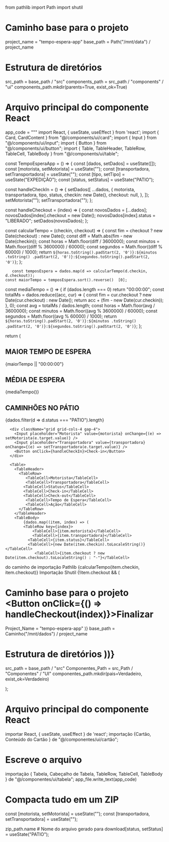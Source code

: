 from pathlib import Path
import shutil

# Caminho base para o projeto
project_name = "tempo-espera-app"
base_path = Path("/mnt/data") / project_name

# Estrutura de diretórios
src_path = base_path / "src"
components_path = src_path / "components" / "ui"
components_path.mkdir(parents=True, exist_ok=True)

# Arquivo principal do componente React
app_code = """
import React, { useState, useEffect } from 'react';
import { Card, CardContent } from "@/components/ui/card";
import { Input } from "@/components/ui/input";
import { Button } from "@/components/ui/button";
import { Table, TableHeader, TableRow, TableCell, TableBody } from "@/components/ui/table";

const TempoEsperaApp = () => {
  const [dados, setDados] = useState([]);
  const [motorista, setMotorista] = useState("");
  const [transportadora, setTransportadora] = useState("");
  const [tipo, setTipo] = useState("EXPEDIÇÃO");
  const [status, setStatus] = useState("PATIO");

  const handleCheckIn = () => {
    setDados([
      ...dados,
      {
        motorista,
        transportadora,
        tipo,
        status,
        checkin: new Date(),
        checkout: null,
      },
    ]);
    setMotorista("");
    setTransportadora("");
  };

  const handleCheckout = (index) => {
    const novosDados = [...dados];
    novosDados[index].checkout = new Date();
    novosDados[index].status = "LIBERADO";
    setDados(novosDados);
  };

  const calcularTempo = (checkin, checkout) => {
    const fim = checkout ? new Date(checkout) : new Date();
    const diff = Math.abs(fim - new Date(checkin));
    const horas = Math.floor(diff / 3600000);
    const minutos = Math.floor((diff % 3600000) / 60000);
    const segundos = Math.floor((diff % 60000) / 1000);
    return `${horas.toString().padStart(2, '0')}:${minutos
      .toString()
      .padStart(2, '0')}:${segundos.toString().padStart(2, '0')}`;
  };

       const temposEspera = dados.map(d => calcularTempo(d.checkin, d.checkout));     
    const maiorTempo = temposEspera.sort().reverse()  [0];
  const mediaTempo = () => {
    if (dados.length === 0) return "00:00:00";
    const totalMs = dados.reduce((acc, cur) => {
      const fim = cur.checkout ? new Date(cur.checkout) : new Date();
      return acc + (fim - new Date(cur.checkin));
    }, 0);
    const avg = totalMs / dados.length;
    const horas = Math.floor(avg / 3600000);
    const minutos = Math.floor((avg % 3600000) / 60000);
    const segundos = Math.floor((avg % 60000) / 1000);
    return `${horas.toString().padStart(2, '0')}:${minutos
      .toString()
      .padStart(2, '0')}:${segundos.toString().padStart(2, '0')}`;
  };

  return (
    <div className="p-6 space-y-6">
      <div className="grid grid-cols-3 gap-4">
        <Card className="bg-red-500 text-white">
          <CardContent className="text-center">
            <h2 className="text-xl">MAIOR TEMPO DE ESPERA</h2>
            <p className="text-2xl font-bold">{maiorTempo || "00:00:00"}</p>
          </CardContent>
        </Card>
        <Card className="bg-green-600 text-white">
          <CardContent className="text-center">
            <h2 className="text-xl">MÉDIA DE ESPERA</h2>
            <p className="text-2xl font-bold">{mediaTempo()}</p>
          </CardContent>
        </Card>
        <Card className="bg-purple-600 text-white">
          <CardContent className="text-center">
            <h2 className="text-xl">CAMINHÕES NO PÁTIO</h2>
            <p className="text-2xl font-bold">{dados.filter(d => d.status === "PATIO").length}</p>
          </CardContent>
        </Card>
      </div>

      <div className="grid grid-cols-4 gap-4">
        <Input placeholder="Motorista" value={motorista} onChange={(e) => setMotorista(e.target.value)} />
        <Input placeholder="Transportadora" value={transportadora} onChange={(e) => setTransportadora(e.target.value)} />
        <Button onClick={handleCheckIn}>Check-in</Button>
      </div>

      <Table>
        <TableHeader>
          <TableRow>
             <TableCell>Motorista</TableCell> 
             <TableCell>Transportadora</TableCell> 
            <TableCell>Status</TableCell>
            <TableCell>Check-in</TableCell>
            <TableCell>Check-out</TableCell>
             <TableCell>Tempo de Espera</TableCell> 
             <TableCell>Ação</TableCell> 
          </TableRow>
        </TableHeader>
        <TableBody>
            {dados.map((item, index) => (  
            <TableRow key={index}>
                <TableCell>{item.motorista}</TableCell>  
                <TableCell>{item.transportadora}</TableCell>  
              <TableCell>{item.status}</TableCell>
              <TableCell>{new Date(item.checkin).toLocaleString()}</TableCell>
                 <TableCell>{item.checkout ? new Date(item.checkout).toLocaleString() : "-"}</TableCell>   
   do caminho de importação Pathlib             <TableCell>{calcularTempo(item.checkin, item.checkout)}</TableCell>
Importação Shutil<TableCell>
                {!item.checkout && (
#    Caminho base para o projeto              <Button onClick={() => handleCheckout(index)}>Finalizar  </Button>
Project_Name = "tempo-espera-app"            )}
base_path = Caminho("/mnt/dados") / project_name</TableCell>
            </TableRow>
#    Estrutura de diretórios      ))}  
src_path = base_path / "src"    </TableBody>
Componentes_Path = src_Path / "Componentes" / "UI"</Table>
componentes_path.mkdir(pais=Verdadeiro, exist_ok=Verdadeiro)</div>
  );
#    Arquivo principal do componente React  

importar React, { useState, useEffect } de 'react';
importação {Cartão, Conteúdo do Cartão } de "@/componentes/ui/cartão";

#       Escreve o arquivo     
importação { Tabela, Cabeçalho de Tabela, TableRow, TableCell, TableBody } de "@/componentes/ui/tabela";
app_file.write_text(app_code)

#  Compacta tudo em um ZIP
   const [motorista, setMotorista] = useState(""); 
 const [transportadora, setTransportadora] = useState(""); 

zip_path.name  # Nome do arquivo gerado para download[status, setStatus] = useState("PATIO"); 
